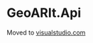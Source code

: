 # GeoARIt.Api

Moved to [visualstudio.com]([https://www.nuget.org/packages/GeoARIt.Api](https://qrmeqrcode.visualstudio.com/GeoAR.it.Public/_git/GeoARIt.Api))
